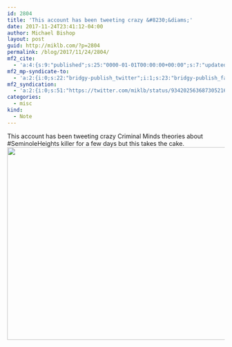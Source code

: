 ```yaml
---
id: 2804
title: 'This account has been tweeting crazy &#8230;&diams;'
date: 2017-11-24T23:41:12-04:00
author: Michael Bishop
layout: post
guid: http://miklb.com/?p=2804
permalink: /blog/2017/11/24/2804/
mf2_cite:
  - 'a:4:{s:9:"published";s:25:"0000-01-01T00:00:00+00:00";s:7:"updated";s:25:"0000-01-01T00:00:00+00:00";s:8:"category";a:1:{i:0;s:0:"";}s:6:"author";a:0:{}}'
mf2_mp-syndicate-to:
  - 'a:2:{i:0;s:22:"bridgy-publish_twitter";i:1;s:23:"bridgy-publish_facebook";}'
mf2_syndication:
  - 'a:2:{i:0;s:51:"https://twitter.com/miklb/status/934202563687305216";i:1;s:42:"https://www.facebook.com/10156201577079162";}'
categories:
  - misc
kind:
  - Note
---
```

This account has been tweeting crazy Criminal Minds theories about #SeminoleHeights killer for a few days but this takes the cake.
<img src="https://cdn.miklb.com/Stephanie_J_Bradley_on_Twitter_SeminoleHeights_Maybe_perps_hiding_out_inside_of_the_bell_housing_of_that_tall_church_just__2017-11-24_18-12-57.png" width="681" height="446" class="u-featured alignnone size-full" />